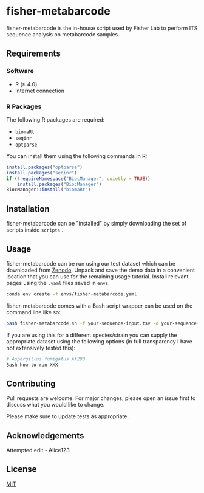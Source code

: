 # fisher-metabarcode

fisher-metabarcode is the in-house script used by Fisher Lab to perform ITS sequence analysis on metabarcode samples.

## Requirements

### Software

- R (≥ 4.0)
- Internet connection

### R Packages

The following R packages are required:

- `biomaRt`
- `seqinr`
- `optparse`

You can install them using the following commands in R:

```r
install.packages("optparse")
install.packages("seqinr")
if (!requireNamespace("BiocManager", quietly = TRUE))
    install.packages("BiocManager")
BiocManager::install("biomaRt")
```

## Installation

fisher-metabarcode can be "installed" by simply downloading the set of scripts inside ```scripts``` .


## Usage

fisher-metabarcode can be run using our test dataset which can be downloaded from [Zenodo](https://zenodo.org/records/15594328).
Unpack and save the demo data in a convenient location that you can use for the remaining usage tutorial.
Install relevant pages using the ```.yaml``` files saved in ```envs```.

```bash
conda env create -f envs/fisher-metabarcode.yaml
```

fisher-metabarcode comes with a Bash script wrapper can be used on the command line like so:

```bash
bash fisher-metabarcode.sh -f your-sequence-input.tsv -o your-sequence-metadata.tsv
```

If you are using this for a different species/strain you can supply the appropriate dataset using the following options (in full transparency I have not extensively tested this):

```bash
# Aspergillus fumigatus Af293
Bash how to run XXX
```

## Contributing

Pull requests are welcome. For major changes, please open an issue first
to discuss what you would like to change.

Please make sure to update tests as appropriate.


## Acknowledgements

Attempted edit - Alice123

## License

[MIT](https://choosealicense.com/licenses/mit/)

